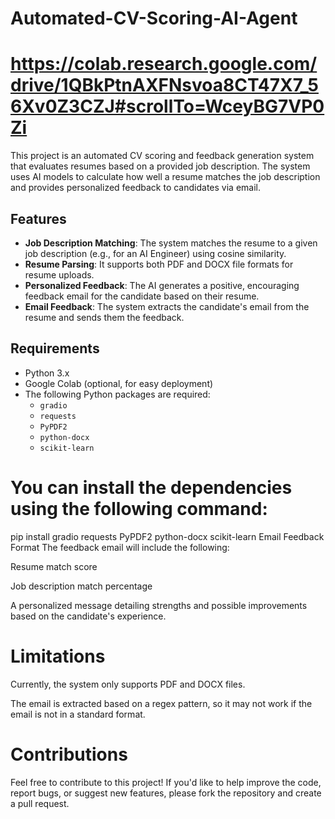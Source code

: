 # Automated-CV-Scoring-AI-Agent
# https://colab.research.google.com/drive/1QBkPtnAXFNsvoa8CT47X7_56Xv0Z3CZJ#scrollTo=WceyBG7VP0Zi

This project is an automated CV scoring and feedback generation system that evaluates resumes based on a provided job description. The system uses AI models to calculate how well a resume matches the job description and provides personalized feedback to candidates via email.

## Features

- **Job Description Matching**: The system matches the resume to a given job description (e.g., for an AI Engineer) using cosine similarity.
- **Resume Parsing**: It supports both PDF and DOCX file formats for resume uploads.
- **Personalized Feedback**: The AI generates a positive, encouraging feedback email for the candidate based on their resume.
- **Email Feedback**: The system extracts the candidate's email from the resume and sends them the feedback.
  
## Requirements

- Python 3.x
- Google Colab (optional, for easy deployment)
- The following Python packages are required:
  - `gradio`
  - `requests`
  - `PyPDF2`
  - `python-docx`
  - `scikit-learn`
  
# You can install the dependencies using the following command:
pip install gradio requests PyPDF2 python-docx scikit-learn
Email Feedback Format
The feedback email will include the following:

Resume match score

Job description match percentage

A personalized message detailing strengths and possible improvements based on the candidate's experience.

# Limitations
Currently, the system only supports PDF and DOCX files.

The email is extracted based on a regex pattern, so it may not work if the email is not in a standard format.

# Contributions
Feel free to contribute to this project! If you'd like to help improve the code, report bugs, or suggest new features, please fork the repository and create a pull request.
